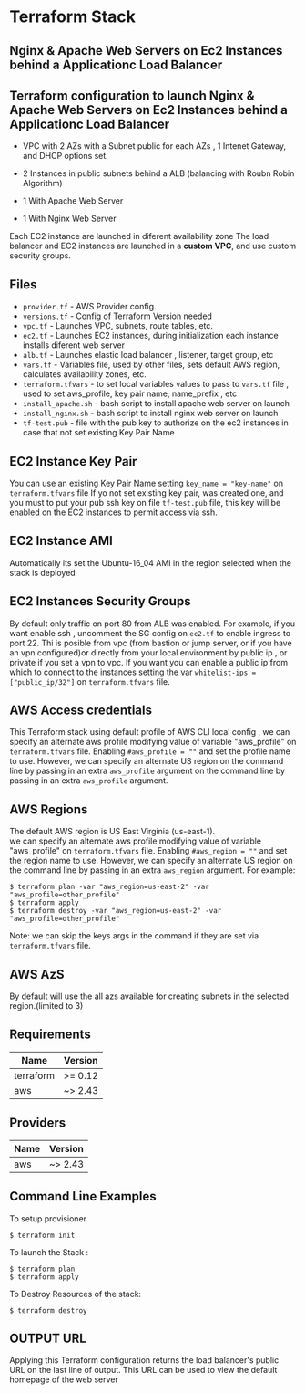 # Terraform Stack 
## Nginx & Apache Web Servers on Ec2 Instances behind a Applicationc Load Balancer
## Terraform configuration to launch Nginx & Apache Web Servers on Ec2 Instances behind a Applicationc Load Balancer

- VPC with 2 AZs with a Subnet public for each AZs , 1 Intenet Gateway, and DHCP options set.
 
- 2 Instances in public subnets behind a ALB (balancing with Roubn Robin Algorithm)

 - 1 With Apache Web Server

 - 1 With Nginx Web Server
  
Each EC2 instance are launched in diferent availability zone
The load balancer and EC2 instances are launched in a **custom VPC**, and use custom security groups.

## Files
+ `provider.tf` - AWS Provider config.
+ `versions.tf` - Config of Terraform Version needed 
+ `vpc.tf` - Launches VPC, subnets, route tables, etc.
+ `ec2.tf` - Launches EC2 instances, during initialization each instance installs diferent web server
+ `alb.tf` - Launches elastic load balancer , listener, target group, etc 
+ `vars.tf` - Variables file, used by other files, sets default AWS region, calculates availability zones, etc.
+ `terraform.tfvars` - to set local variables values to pass to `vars.tf` file , used to set aws_profile, key pair name, name_prefix , etc
+ `install_apache.sh` - bash script to install apache web server on launch
+ `install_nginx.sh` - bash script to install nginx web server on launch
+ `tf-test.pub` - file with the pub key to authorize on the ec2 instances in case that not set existing Key Pair Name

## EC2 Instance Key Pair
You can use an existing Key Pair Name setting  `key_name = "key-name"` on  `terraform.tfvars` file
If yo not set existing key pair, was created one, and you must to put your pub ssh key on file `tf-test.pub` 
file, this key will be enabled on the EC2 instances to permit access via ssh.
 
## EC2 Instance AMI
Automatically its set the Ubuntu-16_04 AMI in the region selected when the stack is deployed

## EC2 Instances Security Groups
By default only traffic on port 80 from ALB was enabled.
For example, if you want enable ssh , uncomment the SG config on  `ec2.tf`  to enable ingress to port 22.
Thi is posible from vpc (from bastion or jump server, or if you have an vpn configured)or  directly from your local environment by public ip , or private if you set a vpn to vpc.
If you want you can enable a public ip from which to connect to the instances setting the var 
`whitelist-ips = ["public_ip/32"]` on `terraform.tfvars` file.

## AWS Access credentials
This Terraform stack using default profile of AWS CLI local config ,
we can specify an alternate aws profile modifying value of variable "aws_profile" on `terraform.tfvars`  file.
 Enabling `#aws_profile = ""` and set the profile name to use.
However, we can specify an alternate US region on the command line by passing in an extra `aws_profile` argument on the command line by passing in an extra `aws_profile` argument.

## AWS Regions
The default AWS region is US East Virginia (us-east-1).  
we can specify an alternate aws profile modifying value of variable "aws_profile" on `terraform.tfvars`  file.
 Enabling `#aws_region = ""` and set the region name to use.
However, we can specify an alternate US region on the command line by passing in an extra `aws_region` argument.
For example:
```
$ terraform plan -var "aws_region=us-east-2" -var "aws_profile=other_profile" 
$ terraform apply 
$ terraform destroy -var "aws_region=us-east-2" -var "aws_profile=other_profile" 
```
Note: we can skip the keys args in the command if they are set via `terraform.tfvars` file.

## AWS AzS
By default will use the all azs available for creating subnets in the selected region.(limited to 3)

## Requirements

| Name | Version |
|------|---------|
| terraform | >= 0.12|
| aws | ~> 2.43 |

## Providers

| Name | Version |
|------|---------|
| aws | ~> 2.43 |

## Command Line Examples
To setup provisioner
```
$ terraform init
```
To launch the Stack :
```
$ terraform plan  
$ terraform apply
```
To Destroy Resources of the stack:
```
$ terraform destroy
```
## OUTPUT URL
Applying this Terraform configuration returns the load balancer's public URL on the last line of output.  This URL can be used to view the default  homepage of the web server 
